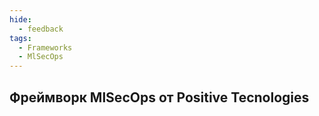 ```yaml
---
hide:
  - feedback
tags:
  - Frameworks
  - MlSecOps
---
```



## **Фреймворк MlSecOps от Positive Tecnologies**

